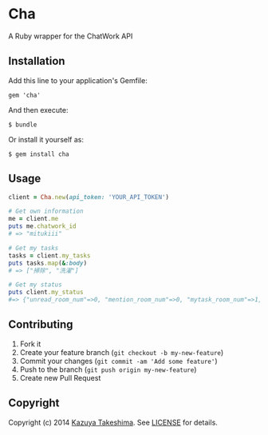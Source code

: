# Cha

A Ruby wrapper for the ChatWork API

## Installation

Add this line to your application's Gemfile:

    gem 'cha'

And then execute:

    $ bundle

Or install it yourself as:

    $ gem install cha

## Usage

```ruby
client = Cha.new(api_token: 'YOUR_API_TOKEN')

# Get own information
me = client.me
puts me.chatwork_id
# => "mitukiii"

# Get my tasks
tasks = client.my_tasks
puts tasks.map(&:body)
# => ["掃除", "洗濯"]

# Get my status
puts client.my_status
#=> {"unread_room_num"=>0, "mention_room_num"=>0, "mytask_room_num"=>1, "unread_num"=>0, "mention_num"=>0, "mytask_num"=>2}
```

## Contributing

1. Fork it
2. Create your feature branch (`git checkout -b my-new-feature`)
3. Commit your changes (`git commit -am 'Add some feature'`)
4. Push to the branch (`git push origin my-new-feature`)
5. Create new Pull Request

## Copyright

Copyright (c) 2014 [Kazuya Takeshima](mailto:mail@mitukiii.jp). See [LICENSE][license] for details.

[license]: LICENSE.md
